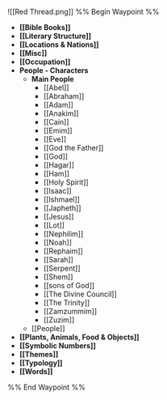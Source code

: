 ![[Red Thread.png]]
%% Begin Waypoint %%
- **[[Bible Books]]**
- **[[Literary Structure]]**
- **[[Locations & Nations]]**
- **[[Misc]]**
- **[[Occupation]]**
- **People - Characters**
	- **Main People**
		- [[Abel]]
		- [[Abraham]]
		- [[Adam]]
		- [[Anakim]]
		- [[Cain]]
		- [[Emim]]
		- [[Eve]]
		- [[God the Father]]
		- [[God]]
		- [[Hagar]]
		- [[Ham]]
		- [[Holy Spirit]]
		- [[Isaac]]
		- [[Ishmael]]
		- [[Japheth]]
		- [[Jesus]]
		- [[Lot]]
		- [[Nephilim]]
		- [[Noah]]
		- [[Rephaim]]
		- [[Sarah]]
		- [[Serpent]]
		- [[Shem]]
		- [[sons of God]]
		- [[The Divine Council]]
		- [[The Trinity]]
		- [[Zamzummim]]
		- [[Zuzim]]
	- [[People]]
- **[[Plants, Animals, Food & Objects]]**
- **[[Symbolic Numbers]]**
- **[[Themes]]**
- **[[Typology]]**
- **[[Words]]**

%% End Waypoint %%
